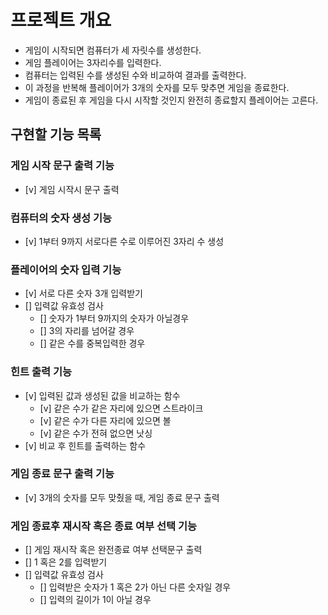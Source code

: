 # 프로젝트 개요

- 게임이 시작되면 컴퓨터가 세 자릿수를 생성한다.
- 게임 플레이어는 3자리수를 입력한다.
- 컴퓨터는 입력된 수를 생성된 수와 비교하여 결과를 출력한다.
- 이 과정을 반복해 플레이어가 3개의 숫자를 모두 맞추면 게임을 종료한다.
- 게임이 종료된 후 게임을 다시 시작할 것인지 완전히 종료할지 플레이어는 고른다.

## 구현할 기능 목록

### 게임 시작 문구 출력 기능

- [v] 게임 시작시 문구 출력

### 컴퓨터의 숫자 생성 기능

- [v] 1부터 9까지 서로다른 수로 이루어진 3자리 수 생성

### 플레이어의 숫자 입력 기능

- [v] 서로 다른 숫자 3개 입력받기
- [] 입력값 유효성 검사
    - [] 숫자가 1부터 9까지의 숫자가 아닐경우
    - [] 3의 자리를 넘어갈 경우
    - [] 같은 수를 중복입력한 경우

### 힌트 출력 기능

- [v] 입력된 값과 생성된 값을 비교하는 함수
    - [v] 같은 수가 같은 자리에 있으면 스트라이크
    - [v] 같은 수가 다른 자리에 있으면 볼
    - [v] 같은 수가 전혀 없으면 낫싱
- [v] 비교 후 힌트를 출력하는 함수

### 게임 종료 문구 출력 기능

- [v] 3개의 숫자를 모두 맞췄을 때, 게임 종료 문구 출력

### 게임 종료후 재시작 혹은 종료 여부 선택 기능

- [] 게임 재시작 혹은 완전종료 여부 선택문구 출력
- [] 1 혹은 2를 입력받기
- [] 입력값 유효성 검사
    - [] 입력받은 숫자가 1 혹은 2가 아닌 다른 숫자일 경우
    - [] 입력의 길이가 1이 아닐 경우